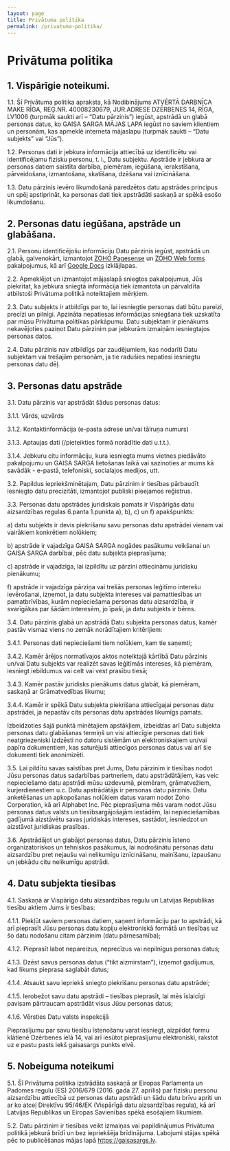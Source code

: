 ```yaml
---
layout: page
title: Privātuma politika
permalink: /privatuma-politika/
---
```


# Privātuma politika

## 1. Vispārīgie noteikumi.

1.1. Šī Privātuma politika apraksta, kā Nodibinājums ATVĒRTĀ DARBNĪCA MAKE RĪGA, REĢ.NR. 40008230679, JUR.ADRESE DZĒRBENES 14, RĪGA, LV1006 (turpmāk saukti arī – “Datu pārzinis”) iegūst, apstrādā un glabā personas datus, ko GAISA SARGA MĀJAS LAPA iegūst no saviem klientiem un personām, kas apmeklē interneta mājaslapu (turpmāk saukti – “Datu subjekts” vai “Jūs”).

1.2. Personas dati ir jebkura informācija attiecībā uz identificētu vai identificējamu fizisku personu, t. i., Datu subjektu. Apstrāde ir jebkura ar personas datiem saistīta darbība, piemēram, iegūšana, ierakstīšana, pārveidošana, izmantošana, skatīšana, dzēšana vai iznīcināšana.

1.3. Datu pārzinis ievēro likumdošanā paredzētos datu apstrādes principus un spēj apstiprināt, ka personas dati tiek apstrādāti saskaņā ar spēkā esošo likumdošanu.

## 2. Personas datu iegūšana, apstrāde un glabāšana.

2.1. Personu identificējošu informāciju Datu pārzinis iegūst, apstrādā un glabā, galvenokārt, izmantojot [ZOHO Pagesense](https://www.zoho.com/pagesense/) un [ZOHO Web forms](https://www.zoho.com/crm/web-forms.html) pakalpojumus, kā arī [Google Docs](https://www.google.com/docs/about/) izklājlapas.

2.2. Apmeklējot un izmantojot mājaslapā sniegtos pakalpojumus, Jūs piekrītat, ka jebkura sniegtā informācija tiek izmantota un pārvaldīta atbilstoši Privātuma politikā noteiktajiem mērķiem.

2.3. Datu subjekts ir atbildīgs par to, lai iesniegtie personas dati būtu pareizi, precīzi un pilnīgi. Apzināta nepatiesas informācijas sniegšana tiek uzskatīta par mūsu Privātuma politikas pārkāpumu. Datu subjektam ir pienākums nekavējoties paziņot Datu pārzinim par jebkurām izmaiņām iesniegtajos personas datos.

2.4. Datu pārzinis nav atbildīgs par zaudējumiem, kas nodarīti Datu subjektam vai trešajām personām, ja tie radušies nepatiesi iesniegtu personas datu dēļ.

## 3. Personas datu apstrāde

3.1. Datu pārzinis var apstrādāt šādus personas datus:

 3.1.1. Vārds, uzvārds

 3.1.2. Kontaktinformācija (e-pasta adrese un/vai tālruņa numurs)

 3.1.3. Aptaujas dati (/pieteikties formā norādītie dati u.t.t.).

 3.1.4. Jebkuru citu informāciju, kura iesniegta mums vietnes piedāvāto pakalpojumu un GAISA SARGA lietošanas laikā vai sazinoties ar mums kā savādāk - e-pastā, telefoniski, socialajos medijos, utt.

3.2. Papildus iepriekšminētajam, Datu pārzinim ir tiesības pārbaudīt iesniegto datu precizitāti, izmantojot publiski pieejamos reģistrus.

3.3. Personas datu apstrādes juridiskais pamats ir Vispārīgās datu aizsardzības regulas 6.panta 1.punkta a), b), c) un f) apakšpunkts:

 a) datu subjekts ir devis piekrišanu savu personas datu apstrādei vienam vai vairākiem konkrētiem nolūkiem;

 b) apstrāde ir vajadzīga GAISA SARGA nogādes pasākumu veikšanai un GAISA SARGA darbībai, pēc datu subjekta pieprasījuma;

 c) apstrāde ir vajadzīga, lai izpildītu uz pārzini attiecināmu juridisku pienākumu;

 f) apstrāde ir vajadzīga pārziņa vai trešās personas leģitīmo interešu ievērošanai, izņemot, ja datu subjekta intereses vai pamattiesības un pamatbrīvības, kurām nepieciešama personas datu aizsardzība, ir svarīgākas par šādām interesēm, jo īpaši, ja datu subjekts ir bērns.

3.4. Datu pārzinis glabā un apstrādā Datu subjekta personas datus, kamēr pastāv vismaz viens no zemāk norādītajiem kritērijiem:

 3.4.1. Personas dati nepieciešami tiem nolūkiem, kam tie saņemti;

 3.4.2. Kamēr ārējos normatīvajos aktos noteiktajā kārtībā Datu pārzinis un/vai Datu subjekts var realizēt savas leģitīmās intereses, kā piemēram, iesniegt iebildumus vai celt vai vest prasību tiesā;

 3.4.3. Kamēr pastāv juridisks pienākums datus glabāt, kā piemēram, saskaņā ar Grāmatvedības likumu;

 3.4.4. Kamēr ir spēkā Datu subjekta piekrišana attiecīgajai personas datu apstrādei, ja nepastāv cits personas datu apstrādes likumīgs pamats.

Izbeidzoties šajā punktā minētajiem apstākļiem, izbeidzas arī Datu subjekta personas datu glabāšanas termiņš un visi attiecīgie personas dati tiek neatgriezeniski izdzēsti no datoru sistēmām un elektroniskajiem un/vai papīra dokumentiem, kas saturējuši attiecīgos personas datus vai arī šie dokumenti tiek anonimizēti.

3.5. Lai pildītu savas saistības pret Jums, Datu pārzinim ir tiesības nodot Jūsu personas datus sadarbības partneriem, datu apstrādātājiem, kas veic nepieciešamo datu apstrādi mūsu uzdevumā, piemēram, grāmatvežiem, kurjerdienestiem u.c. Datu apstrādātājs ir personas datu pārzinis. Datu anketēšanas un apkopošanas nolūkiem datus varam nodot Zoho Corporation, kā arī Alphabet Inc. Pēc pieprasījuma mēs varam nodot Jūsu personas datus valsts un tiesībsargājošajām iestādēm, lai nepieciešamības gadījumā aizstāvētu savas juridiskās intereses, sastādot, iesniedzot un aizstāvot juridiskas prasības.

3.6. Apstrādājot un glabājot personas datus, Datu pārzinis īsteno organizatoriskos un tehniskos pasākumus, lai nodrošinātu personas datu aizsardzību pret nejaušu vai nelikumīgu iznīcināšanu, mainīšanu, izpaušanu un jebkādu citu nelikumīgu apstrādi.

## 4. Datu subjekta tiesības

4.1. Saskaņā ar Vispārīgo datu aizsardzības regulu un Latvijas Republikas tiesību aktiem Jums ir tiesības:

 4.1.1. Piekļūt saviem personas datiem, saņemt informāciju par to apstrādi, kā arī pieprasīt Jūsu personas datu kopiju elektroniskā formātā un tiesības uz šo datu nodošanu citam pārzinim (datu pārnesamība);

 4.1.2. Pieprasīt labot nepareizus, neprecīzus vai nepilnīgus personas datus;

 4.1.3. Dzēst savus personas datus (“tikt aizmirstam”), izņemot gadījumus, kad likums pieprasa saglabāt datus;

 4.1.4. Atsaukt savu iepriekš sniegto piekrišanu personas datu apstrādei;

 4.1.5. Ierobežot savu datu apstrādi – tiesības pieprasīt, lai mēs īslaicīgi pavisam pārtraucam apstrādāt visus Jūsu personas datus;

 4.1.6. Vērsties Datu valsts inspekcijā

Pieprasījumu par savu tiesību īstenošanu varat iesniegt, aizpildot formu klātienē Dzērbenes ielā 14, vai arī iesūtot pieprasījumu elektroniski, rakstot uz e pastu pasts iekš gaisasargs punkts elvē.

## 5. Nobeiguma noteikumi

5.1. Šī Privātuma politika izstrādāta saskaņā ar Eiropas Parlamenta un Padomes regulu (ES) 2016/679 (2016. gada 27. aprīlis) par fizisku personu aizsardzību attiecībā uz personas datu apstrādi un šādu datu brīvu apriti un ar ko atceļ Direktīvu 95/46/EK (Vispārīgā datu aizsardzības regula), kā arī Latvijas Republikas un Eiropas Savienības spēkā esošajiem likumiem.

5.2. Datu pārzinim ir tiesības veikt izmaiņas vai papildinājumus Privātuma politikā jebkurā brīdī un bez iepriekšēja brīdinājuma. Labojumi stājas spēkā pēc to publicēšanas mājas lapā https://gaisasargs.lv.
